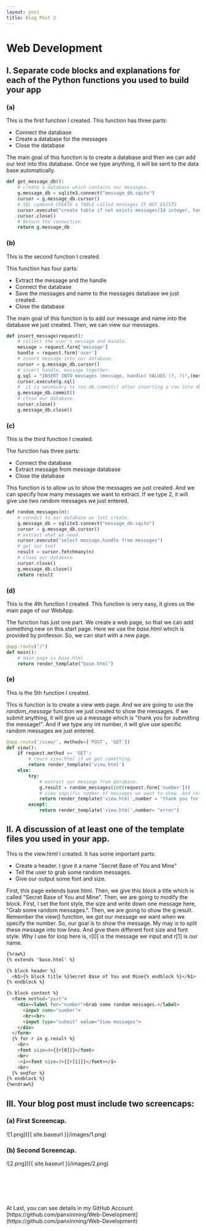 ```yaml
---
layout: post
title: Blog Post 2
---
```



# Web Development

## I. Separate code blocks and explanations for each of the Python functions you used to build your app

### (a)
This is the first function I created.
This function has three parts:
- Connect the database
- Create a database for the messages
- Close the database

The main goal of this function is to create a database and then we can add our text into this database. Once we type anything, it will be sent to the
data base automatically.


```python
def get_message_db():
    # create a database which contains our messages.
    g.message_db = sqlite3.connect("message_db.sqite") 
    cursor = g.message_db.cursor()   
    # SQL command CREATE a TABLE called messages IF NOT EXISTS
    cursor.execute("create table if not exists messages(Id integer, handle text, message text)") 
    cursor.close()
    # Return the connection 
    return g.message_db
```

### (b)
This is the second function I created.

This function has four parts:
- Extract the message and the handle
- Connect the database
- Save the messages and name to the messages database we just created.
- Close the database

The main goal of this function is to add our message and name into the database we just created. Then, we can view our messages.

```python
def insert_message(request):
    # collect the user's message and handle.
    message = request.form['message']
    handle = request.form['user']
    # insert message into our database.
    cursor = g.message_db.cursor()
    # insert handle, message together.
    g.sql = "INSERT INTO messages (message, handle) VALUES (?, ?)",(message, handle)        
    cursor.execute(g.sql)
    #  it is necessary to run db.commit() after inserting a row into db in order to ensure that your row insertion has been saved.
    g.message_db.commit()
    # close our database.
    cursor.close()
    g.message_db.close()
```


### (c)
This is the third function I created.

The function has three parts:
- Connect the database
- Extract message from message database
- Close the database

This function is to allow us to show the messages we just created. And we can specify how many messages we want to extract. If we type 2, it will give use two random messages we just entered.

```python
def random_messages(n):
    # connect to our database we just create.
    g.message_db = sqlite3.connect("message_db.sqite") 
    cursor = g.message_db.cursor()
    # extract what we need.
    cursor.execute("select message,handle from messages")
    # get our text
    result = cursor.fetchmany(n)
    # close our database
    cursor.close()
    g.message_db.close()
    return result
```


### (d)
This is the 4th function I created. This function is very easy, it gives us the main page of our WebApp.

The function has just one part. We create a web page, so that we can add something new on this start page. Here we use the *base.html* which is provided by professor. So, we can start with a new page.

```python
@app.route("/")
def main():
    # main page is base.html
    return render_template("base.html")
```



### (e)
This is the 5th function I created.

This is function is to create a view web page. And we are going to use the *random_message* function we just created to show the messages.
If we submit anything, it will give us a message which is "thank you for submitting the message!". And if we type any int number, it will give use specific random messages we just entered.

```python
@app.route('/view/', methods=['POST', 'GET'])
def view():
    if request.method == 'GET':
        # reurn view.html if we get something.
        return render_template('view.html')
    else:
        try:
            # extract our message from database.
            g.result = random_messages(int(request.form['number']))
            # view sepcific number of messages we want to show. And return us a thank you message.
            return render_template('view.html',number = "thank you for submitting the message!")
        except:
            return render_template('view.html',number= "error")
```
 


## II. A discussion of at least one of the template files you used in your app. 

This is the view.html I created.
It has some important parts:
- Create a header. I give it a name "Secret Base of You and Mine"
- Tell the user to grab some random messages.
- Give our output some font and size.

First, this page extends base.html. Then, we give this block a title which is called "Secret Base of You and Mine". Then,
we are going to modify the block. First, I set the font style, the size and write down one message here, "Grab some random messages.".
Then, we are going to show the g.result. Remember the view() function, we got our message we want when we specify the number. So, our goal is to show the message. My may is to split these message into tow lines. And give them different font size and font style. Why I use for loop here is, r[0] is the message we input and r[1] is our name.

```html
{%raw%}
{% extends 'base.html' %}

{% block header %}
  <h1>{% block title %}Secret Base of You and Mine{% endblock %}</h1>
{% endblock %}

{% block content %}
  <form method="post">
    <div><label for="number">Grab some random messages.</label>
      <input name="number"> 
      <br><br>
      <input type="submit" value="View messages">
    </div>
  </form>
  {% for r in g.result %}
    <br>
    <font size=4>{{r[0]}}</font>
    <br>
    -<i><font size=3>{{r[1]}}</font></i>
    <br>
  {% endfor %}
{% endblock %}
{%endraw%}
```


## III. Your blog post must include two screencaps:

### (a) First Screencap.
![1.png]({{ site.baseurl }}/images/1.png)

### (b) Second Screencap.
![2.png]({{ site.baseurl }}/images/2.png)




<br />
<br />
<br />
<br />
<br />
At Last, you can see details in my GitHub Account. 
[https://github.com/panxinming/Web-Development](https://github.com/panxinming/Web-Development)